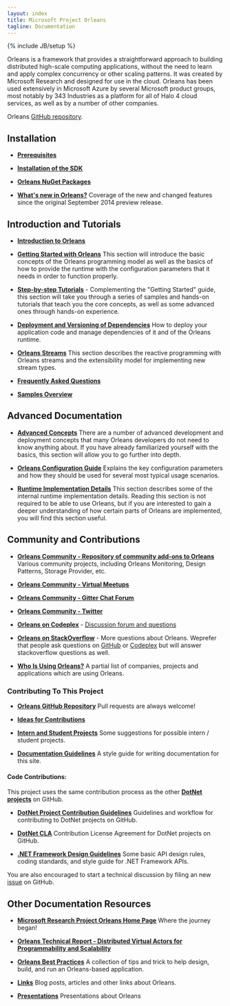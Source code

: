 ```yaml
---
layout: index
title: Microsoft Project Orleans
tagline: Documentation
---
```

{% include JB/setup %}

Orleans is a framework that provides a straightforward approach to building distributed high-scale computing applications, without the need to learn and apply complex concurrency or other scaling patterns. 
It was created by Microsoft Research and designed for use in the cloud. 
Orleans has been used extensively in Microsoft Azure by several Microsoft product groups, most notably by 343 Industries as a platform for all of Halo 4 cloud services, as well as by a number of other companies.

Orleans [GitHub repository](https://github.com/dotnet/orleans).

## Installation 

* **[Prerequisites](Prerequisites)**

* **[Installation of the SDK](Installation)**

* **[Orleans NuGet Packages](NuGets)**

* **[What's new in Orleans?](What's-new-in-Orleans)** 
Coverage of the new and changed features since the original September 2014 preview release.

## Introduction and Tutorials

* **[Introduction to Orleans](Introduction)**

* **[Getting Started with Orleans](Getting-Started-With-Orleans)**
This section will introduce the basic concepts of the Orleans programming model as well as the basics of how to provide the runtime with the configuration parameters that it needs in order to function properly.

* **[Step-by-step Tutorials](Step-by-step-Tutorials)** - Complementing the "Getting Started" guide, this section will take you through a series of samples and hands-on tutorials that teach you the core concepts, as well as some advanced ones through hands-on experience.

* **[Deployment and Versioning of Dependencies](Deployment-and-Versioning-of-Dependencies)** 
How to deploy your application code and manage dependencies of it and of the Orleans runtime.

* **[Orleans Streams](Orleans-Streams)** 
This section describes the reactive programming with Orleans streams and the extensibility model for implementing new stream types.

* **[Frequently Asked Questions](Frequently-Asked-Questions)**

* **[Samples Overview](Samples-Overview)**

## Advanced Documentation

* **[Advanced Concepts](Advanced-Concepts)** 
There are a number of advanced development and deployment concepts that many Orleans developers do not need to know anything about. 
If you have already familiarized yourself with the basics, this section will allow you to go further into depth.

* **[Orleans Configuration Guide](Orleans-Configuration-Guide)**
Explains the key configuration parameters and how they should be used for several most typical usage scenarios. 

* **[Runtime Implementation Details](Runtime-Implementation-Details)** 
This section describes some of the internal runtime implementation details. 
Reading this section is not required to be able to use Orleans, but if you are interested to gain a deeper understanding of how certain parts of Orleans are implemented, you will find this section useful.

## Community and Contributions

* **[Orleans Community - Repository of community add-ons to Orleans](https://github.com/OrleansContrib)** 
Various community projects, including Orleans Monitoring, Design Patterns, Storage Provider, etc.

* **[Orleans Community - Virtual Meetups](https://github.com/OrleansContrib/meetups)**

* **[Orleans Community - Gitter Chat Forum](https://gitter.im/dotnet/orleans)**

* **[Orleans Community - Twitter](https://twitter.com/projectorleans)**

* **[Orleans on Codeplex](https://orleans.codeplex.com)** - 
[Discussion forum and questions](https://orleans.codeplex.com/discussions)

* **[Orleans on StackOverflow](http://stackoverflow.com/questions/tagged/orleans)** - 
More questions about Orleans. Weprefer that people ask questions on [GitHub](https://github.com/dotnet/orleans/issues) or [Codeplex](https://orleans.codeplex.com/discussions) but will answer stackoverflow questions as well.

* **[Who Is Using Orleans?](Who-Is-Using-Orleans)** 
A partial list of companies, projects and applications which are using Orleans.

### Contributing To This Project

* **[Orleans GitHub Repository](https://github.com/dotnet/orleans)** 
Pull requests are always welcome!

* **[Ideas for Contributions](Ideas-for-Contributions)**

* **[Intern and Student Projects](Student-Projects)** 
Some suggestions for possible intern / student projects.

* **[Documentation Guidelines](Documentation-Guidelines)** A style guide for writing documentation for this site.

#### Code Contributions:

This project uses the same contribution process as the other **[DotNet projects](http://dotnet.github.io/)** on GitHub.

* **[DotNet Project Contribution Guidelines](https://github.com/dotnet/corefx/wiki/Contributing)**
Guidelines and workflow for contributing to DotNet projects on GitHub.

* **[DotNet CLA](https://github.com/dotnet/corefx/wiki/Contribution-License-Agreement-%28CLA%29)**
Contribution License Agreement for DotNet projects on GitHub.

* **[.NET Framework Design Guidelines](https://github.com/dotnet/corefx/wiki/Framework-Design-Guidelines-Digest)** 
Some basic API design rules, coding standards, and style guide for .NET Framework APIs.

You are also encouraged to start a technical discussion by filing an new [issue](https://github.com/dotnet/orleans/issues) on GitHub.

## Other Documentation Resources

* **[Microsoft Research Project Orleans Home Page](http://research.microsoft.com/projects/orleans/)**
Where the journey began!

* **[Orleans Technical Report - Distributed Virtual Actors for Programmability and Scalability](http://research.microsoft.com/apps/pubs/default.aspx?id=210931)**

* **[Orleans Best Practices](http://research.microsoft.com/apps/pubs/default.aspx?id=244727)** A collection of tips and trick to help design, build, and run an Orleans-based application.

* **[Links](Links)** 
Blog posts, articles and other links about Orleans.

* **[Presentations](Presentations)** 
Presentations about Orleans
